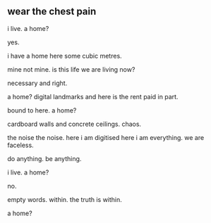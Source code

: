 ## wear the chest pain

i live. a home?

yes.

i have a home here
some cubic metres.

mine not mine.
is this life we are living now?


necessary and right.

a home?
digital landmarks and
here is the rent paid in part.

bound to here. a home?

cardboard walls and concrete ceilings.
chaos.

the noise the noise.
here i am digitised here i am everything.
we are faceless.

do anything.
be anything.

i live. a home?


no.

empty words. within. the truth is within.

a home?
